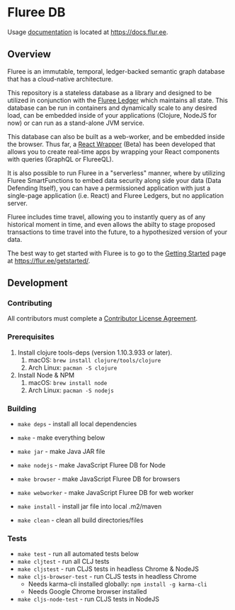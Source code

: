 # Fluree DB

Usage [documentation](https://docs.flur.ee) is located at https://docs.flur.ee.

## Overview

Fluree is an immutable, temporal, ledger-backed semantic graph database that has a cloud-native architecture.

This repository is a stateless database as a library and designed to be utilized in conjunction with the
[Fluree Ledger](https://github.com/fluree/ledger) which maintains all state. This database
can be run in containers and dynamically scale to any desired load, can be embedded inside
of your applications (Clojure, NodeJS for now) or can run as a stand-alone JVM service.

This database can also be built as a web-worker, and be embedded inside the browser. Thus
far, a [React Wrapper](https://github.com/fluree/fluree-react) (Beta) has been developed that allows
you to create real-time apps by wrapping your React components with queries (GraphQL or FlureeQL).

It is also possible to run Fluree in a "serverless" manner, where by utilizing Fluree SmartFunctions
to embed data security along side your data (Data Defending Itself), you can have a permissioned
application with just a single-page application (i.e. React) and Fluree Ledgers, but no application server.

Fluree includes time travel, allowing you to instantly query as of any historical moment in time,
and even allows the abilty to stage proposed transactions to time travel into the future, to a hypothesized version
of your data.

The best way to get started with Fluree is to go to the [Getting Started](https://flur.ee/getstarted/) page
at https://flur.ee/getstarted/.

## Development

### Contributing

All contributors must complete a [Contributor License Agreement](https://cla-assistant.io/fluree/).

### Prerequisites

1. Install clojure tools-deps (version 1.10.3.933 or later).
    1. macOS: `brew install clojure/tools/clojure`
    1. Arch Linux: `pacman -S clojure`
1. Install Node & NPM
    1. macOS: `brew install node`
    1. Arch Linux: `pacman -S nodejs`

### Building

* `make deps` - install all local dependencies
* `make` - make everything below
* `make jar` - make Java JAR file
* `make nodejs` - make JavaScript Fluree DB for Node
* `make browser` - make JavaScript Fluree DB for browsers
* `make webworker` - make JavaScript Fluree DB for web worker

* `make install` - install jar file into local .m2/maven
* `make clean` - clean all build directories/files

### Tests

* `make test` - run all automated tests below
* `make cljtest` - run all CLJ tests
* `make cljstest` - run CLJS tests in headless Chrome & NodeJS
* `make cljs-browser-test` - run CLJS tests in headless Chrome
    * Needs karma-cli installed globally: `npm install -g karma-cli`
    * Needs Google Chrome browser installed
* `make cljs-node-test` - run CLJS tests in NodeJS